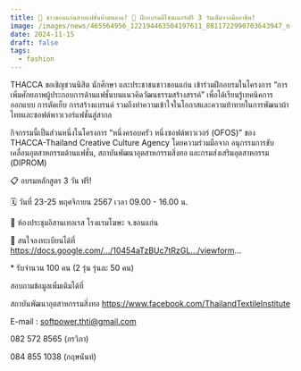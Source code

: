 ```yaml
---
title: 👗 ชาวขอนแก่นสายแฟชั่นห้ามพลาด! 🌟 ฝึกอบรมดีไซน์เนอร์ฟรี 3 วันเต็มจากมืออาชีพ!
image: /images/news/465564956_122194463504197611_8811722990703643947_n-1-.jpg
date: 2024-11-15
draft: false
tags:
  - fashion
---
```

THACCA ขอเชิญชวนนิสิต นักศึกษา และประชาชนชาวขอนแก่น เข้าร่วมฝึกอบรมในโครงการ “การเพิ่มศักยภาพผู้ประกอบการด้านแฟชั่นบนแนวคิดวัฒนธรรมสร้างสรรค์” เพื่อได้เรียนรู้เทคนิคการออกแบบ การตัดเย็บ การสร้างแบรนด์ รวมถึงทำความเข้าใจในโอกาสและความท้าทายในการพัฒนาผ้าไทยและซอฟต์พาวเวอร์แฟชั่นสู่สากล



กิจกรรมนี้เป็นส่วนหนึ่งในโครงการ “หนึ่งครอบครัว หนึ่งซอฟต์พาวเวอร์ (OFOS)” ของ THACCA-Thailand Creative Culture Agency โดยความร่วมมือจาก อนุกรรมการขับเคลื่อนอุตสาหกรรมด้านแฟชั่น, สถาบันพัฒนาอุตสาหกรรมสิ่งทอ และกรมส่งเสริมอุตสาหกรรม (DIPROM) 



📋 อบรมหลักสูตร 3 วัน ฟรี!

🗓️ วันที่ 23-25 พฤศจิกายน 2567 เวลา 09.00 - 16.00 น.

📍 ห้องประชุมอิสานเทอเรส โรงแรมโฆษะ จ.ขอนแก่น



🚩 สนใจลงทะเบียนได้ที่ https://docs.google.com/.../10454aTzBUc7tRzGL.../viewform...

\* รับจำนวน 100 คน (2 รุ่น รุ่นละ 50 คน)



สอบถามข้อมูลเพิ่มเติมได้ที่

สถาบันพัฒนาอุตสาหกรรมสิ่งทอ https://www.facebook.com/ThailandTextileInstitute

E-mail : softpower.thti@gmail.com

082 572 8565 (กรวิภา)

084 855 1038 (กฤษนันท์)

